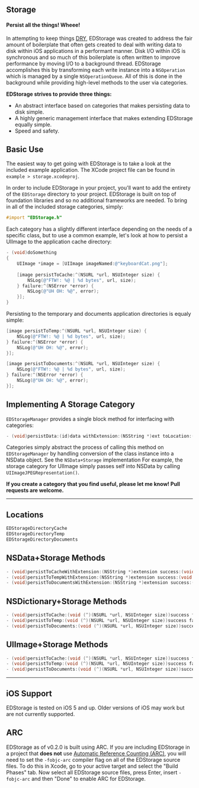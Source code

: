 ## Storage
#### Persist all the things! Wheee!

In attempting to keep things [DRY](http://en.wikipedia.org/wiki/Don't_repeat_yourself), EDStorage was created to address the fair amount of boilerplate that often gets created to deal with writing data to disk within iOS applications in a performant manner. Disk I/O within iOS is synchronous and so much of this boilerplate is often written to improve performance by moving I/O to a background thread. EDStorage accomplishes this by transforming each write instance into a `NSOperation` which is managed by a single `NSOperationQueue`. All of this is done in the background while providing high-level methods to the user via categories. 

**EDStorage strives to provide three things:**
- An abstract interface based on categories that makes persisting data to disk simple.
- A highly generic management interface that makes extending EDStorage equally simple.
- Speed and safety.

## Basic Use
The easiest way to get going with EDStorage is to take a look at the included example application. The XCode project file can be found in `example > storage.xcodeproj`.

In order to include EDStorage in your project, you'll want to add the entirety of the `EDStorage` directory to your project. EDStorage is built on top of foundation libraries and so no additional frameworks are needed. To bring in all of the included storage categories, simply:

```objective-c
#import "EDStorage.h"
```

Each category has a slightly different interface depending on the needs of a specific class, but to use a common example, let's look at how to persist a UIImage to the application cache directory:

```objective-c
- (void)doSomething
{
    UIImage *image = [UIImage imageNamed:@"keyboardCat.png"];
    
    [image persistToCache:^(NSURL *url, NSUInteger size) {
        NSLog(@"FTW!: %@ | %d bytes", url, size);
    } failure:^(NSError *error) {
        NSLog(@"UH OH: %@", error);
    }];
}
```

Persisting to the temporary and documents application directories is equaly simple:

```objective-c
[image persistToTemp:^(NSURL *url, NSUInteger size) {
    NSLog(@"FTW!: %@ | %d bytes", url, size);
} failure:^(NSError *error) {
    NSLog(@"UH OH: %@", error);
}];
```

```objective-c
[image persistToDocuments:^(NSURL *url, NSUInteger size) {
    NSLog(@"FTW!: %@ | %d bytes", url, size);
} failure:^(NSError *error) {
    NSLog(@"UH OH: %@", error);
}];
```

## Implementing A Storage Category
`EDStorageManager` provides a single block method for interfacing with categories:

```objective-c
- (void)persistData:(id)data withExtension:(NSString *)ext toLocation:(Location)location success:(void (^)(NSURL *url, NSUInteger size))success failure:(void (^)(NSError *error))failure;
```

Categories simply abstract the process of calling this method on `EDStorageManager` by handling conversion of the class instance into a NSData object. See the `NSData+Storage` implementation  For example, the storage category for UIImage simply passes self into NSData by calling `UIImageJPEGRepresentation()`. 

**If you create a category that you find useful, please let me know! Pull requests are welcome.**

---

## Locations
```objective-c
EDStorageDirectoryCache
EDStorageDirectoryTemp
EDStorageDirectoryDocuments
```

## NSData+Storage Methods
```objective-c
- (void)persistToCacheWithExtension:(NSString *)extension success:(void (^)(NSURL *url, NSUInteger size))success failure:(void (^)(NSError *error))failure;
- (void)persistToTempWithExtension:(NSString *)extension success:(void (^)(NSURL *url, NSUInteger size))success failure:(void (^)(NSError *error))failure;
- (void)persistToDocumentsWithExtension:(NSString *)extension success:(void (^)(NSURL *url, NSUInteger size))success failure:(void (^)(NSError *error))failure;
```

## NSDictionary+Storage Methods
```objective-c
- (void)persistToCache:(void (^)(NSURL *url, NSUInteger size))success failure:(void (^)(NSError *error))failure;
- (void)persistToTemp:(void (^)(NSURL *url, NSUInteger size))success failure:(void (^)(NSError *error))failure;
- (void)persistToDocuments:(void (^)(NSURL *url, NSUInteger size))success failure:(void (^)(NSError *error))failure;
```

## UIImage+Storage Methods
```objective-c
- (void)persistToCache:(void (^)(NSURL *url, NSUInteger size))success failure:(void (^)(NSError *error))failure;
- (void)persistToTemp:(void (^)(NSURL *url, NSUInteger size))success failure:(void (^)(NSError *error))failure;
- (void)persistToDocuments:(void (^)(NSURL *url, NSUInteger size))success failure:(void (^)(NSError *error))failure;
```

---

## iOS Support
EDStorage is tested on iOS 5 and up. Older versions of iOS may work but are not currently supported.

## ARC
EDStorage as of v0.2.0 is built using ARC. If you are including EDStorage in a project that **does not** use [Automatic Reference Counting (ARC)](http://developer.apple.com/library/ios/#releasenotes/ObjectiveC/RN-TransitioningToARC/Introduction/Introduction.html), you will need to set the `-fobjc-arc` compiler flag on all of the EDStorage source files. To do this in Xcode, go to your active target and select the "Build Phases" tab. Now select all EDStorage source files, press Enter, insert `-fobjc-arc` and then "Done" to enable ARC for EDStorage.
